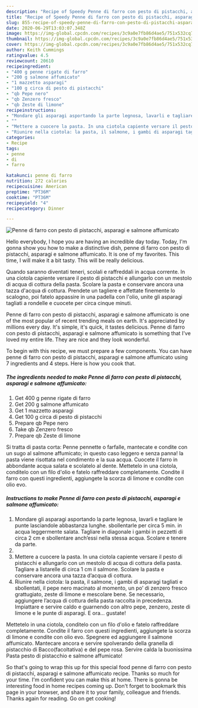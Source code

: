 ```yaml
---
description: "Recipe of Speedy Penne di farro con pesto di pistacchi, asparagi e salmone affumicato"
title: "Recipe of Speedy Penne di farro con pesto di pistacchi, asparagi e salmone affumicato"
slug: 855-recipe-of-speedy-penne-di-farro-con-pesto-di-pistacchi-asparagi-e-salmone-affumicato
date: 2020-06-29T13:03:07.348Z
image: https://img-global.cpcdn.com/recipes/3c9a0e7fb86d4ae5/751x532cq70/penne-di-farro-con-pesto-di-pistacchi-asparagi-e-salmone-affumicato-recipe-main-photo.jpg
thumbnail: https://img-global.cpcdn.com/recipes/3c9a0e7fb86d4ae5/751x532cq70/penne-di-farro-con-pesto-di-pistacchi-asparagi-e-salmone-affumicato-recipe-main-photo.jpg
cover: https://img-global.cpcdn.com/recipes/3c9a0e7fb86d4ae5/751x532cq70/penne-di-farro-con-pesto-di-pistacchi-asparagi-e-salmone-affumicato-recipe-main-photo.jpg
author: Keith Cummings
ratingvalue: 4.5
reviewcount: 20610
recipeingredient:
- "400 g penne rigate di farro"
- "200 g salmone affumicato"
- "1 mazzetto asparagi"
- "100 g circa di pesto di pistacchi"
- "qb Pepe nero"
- "qb Zenzero fresco"
- "qb Zeste di limone"
recipeinstructions:
- "Mondare gli asparagi asportando la parte legnosa, lavarli e tagliare le punte lasciandole abbastanza lunghe. sbollentarle per circa 5 min. in acqua leggermente salata. Tagliare in diagonale i gambi in pezzetti di circa 2 cm e sbollentare anch’essi nella stessa acqua. Scolare e tenere da parte."
- ""
- "Mettere a cuocere la pasta. In una ciotola capiente versare il pesto di pistacchi e allungarlo con un mestolo di acqua di cottura della pasta. Tagliare a listarelle di circa 1 cm il salmone. Scolare la pasta e conservare ancora una tazza d’acqua di cottura."
- "Riunire nella ciotola: la pasta, il salmone, i gambi di asparagi tagliati e sbollentati, il pepe nero macinato al momento, un po’ di zenzero fresco grattugiato, zeste di limone e mescolare bene. Se necessario, aggiungere l’acqua di cottura della pasta raccolta in precedenza. Impiattare e servire caldo e guarnendo con altro pepe, zenzero, zeste di limone e le punte di asparagi. E ora... gustate!"
categories:
- Recipe
tags:
- penne
- di
- farro

katakunci: penne di farro 
nutrition: 272 calories
recipecuisine: American
preptime: "PT36M"
cooktime: "PT36M"
recipeyield: "4"
recipecategory: Dinner

---
```



![Penne di farro con pesto di pistacchi, asparagi e salmone affumicato](https://img-global.cpcdn.com/recipes/3c9a0e7fb86d4ae5/751x532cq70/penne-di-farro-con-pesto-di-pistacchi-asparagi-e-salmone-affumicato-recipe-main-photo.jpg)

Hello everybody, I hope you are having an incredible day today. Today, I'm gonna show you how to make a distinctive dish, penne di farro con pesto di pistacchi, asparagi e salmone affumicato. It is one of my favorites. This time, I will make it a bit tasty. This will be really delicious.

Quando saranno diventati teneri, scolali e raffreddali in acqua corrente. In una ciotola capiente versare il pesto di pistacchi e allungarlo con un mestolo di acqua di cottura della pasta. Scolare la pasta e conservare ancora una tazza d&#39;acqua di cottura. Prendete un tagliere e affettate finemente lo scalogno, poi fatelo appassire in una padella con l&#39;olio, unite gli asparagi tagliati a rondelle e cuocete per circa cinque minuti.

Penne di farro con pesto di pistacchi, asparagi e salmone affumicato is one of the most popular of recent trending meals on earth. It's appreciated by millions every day. It's simple, it's quick, it tastes delicious. Penne di farro con pesto di pistacchi, asparagi e salmone affumicato is something that I've loved my entire life. They are nice and they look wonderful.


To begin with this recipe, we must prepare a few components. You can have penne di farro con pesto di pistacchi, asparagi e salmone affumicato using 7 ingredients and 4 steps. Here is how you cook that.

<!--inarticleads1-->

##### The ingredients needed to make Penne di farro con pesto di pistacchi, asparagi e salmone affumicato:

1. Get 400 g penne rigate di farro
1. Get 200 g salmone affumicato
1. Get 1 mazzetto asparagi
1. Get 100 g circa di pesto di pistacchi
1. Prepare qb Pepe nero
1. Take qb Zenzero fresco
1. Prepare qb Zeste di limone


Si tratta di pasta corta: Penne pennette o farfalle, mantecate e condite con un sugo al salmone affumicato; in questo caso leggero e senza panna! la pasta viene risottata nel condimento e la sua acqua. Cuocete il farro in abbondante acqua salata e scolatelo al dente. Mettetelo in una ciotola, conditelo con un filo d&#39;olio e fatelo raffreddare completamente. Condite il farro con questi ingredienti, aggiungete la scorza di limone e condite con olio evo. 

<!--inarticleads2-->

##### Instructions to make Penne di farro con pesto di pistacchi, asparagi e salmone affumicato:

1. Mondare gli asparagi asportando la parte legnosa, lavarli e tagliare le punte lasciandole abbastanza lunghe. sbollentarle per circa 5 min. in acqua leggermente salata. Tagliare in diagonale i gambi in pezzetti di circa 2 cm e sbollentare anch’essi nella stessa acqua. Scolare e tenere da parte.
1. 
1. Mettere a cuocere la pasta. In una ciotola capiente versare il pesto di pistacchi e allungarlo con un mestolo di acqua di cottura della pasta. Tagliare a listarelle di circa 1 cm il salmone. Scolare la pasta e conservare ancora una tazza d’acqua di cottura.
1. Riunire nella ciotola: la pasta, il salmone, i gambi di asparagi tagliati e sbollentati, il pepe nero macinato al momento, un po’ di zenzero fresco grattugiato, zeste di limone e mescolare bene. Se necessario, aggiungere l’acqua di cottura della pasta raccolta in precedenza. Impiattare e servire caldo e guarnendo con altro pepe, zenzero, zeste di limone e le punte di asparagi. E ora... gustate!


Mettetelo in una ciotola, conditelo con un filo d&#39;olio e fatelo raffreddare completamente. Condite il farro con questi ingredienti, aggiungete la scorza di limone e condite con olio evo. Spegnere ed aggiungere il salmone affumicato. Mantecare ancora e servire spolverando della granella di pistacchio di Bacco(facoltativa) e del pepe rosa. Servire calda la buonissima Pasta pesto di pistacchio e salmone affumicato! 

So that's going to wrap this up for this special food penne di farro con pesto di pistacchi, asparagi e salmone affumicato recipe. Thanks so much for your time. I'm confident you can make this at home. There is gonna be interesting food in home recipes coming up. Don't forget to bookmark this page in your browser, and share it to your family, colleague and friends. Thanks again for reading. Go on get cooking!
